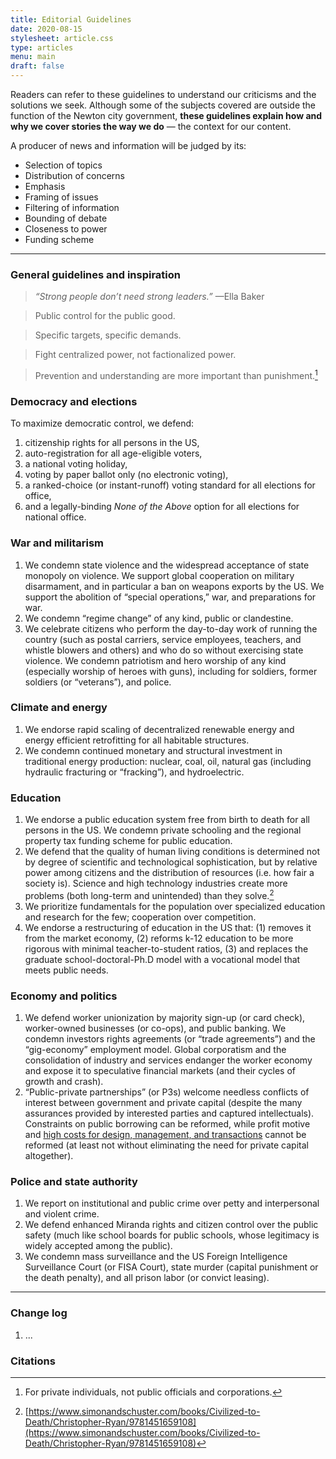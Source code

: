 ```yaml
---
title: Editorial Guidelines
date: 2020-08-15
stylesheet: article.css
type: articles
menu: main
draft: false
---
```


Readers can refer to these guidelines to understand our criticisms and the solutions we seek. Although some of the subjects covered are outside the function of the Newton city government, **these guidelines explain how and why we cover stories the way we do** — the context for our content.

A producer of news and information will be judged by its:
- Selection of topics
- Distribution of concerns
- Emphasis
- Framing of issues
- Filtering of information
- Bounding of debate
- Closeness to power
- Funding scheme

---- 

### General guidelines and inspiration
> _“Strong people don’t need strong leaders.”_ —Ella Baker

> Public control for the public good.

> Specific targets, specific demands.

> Fight centralized power, not factionalized power.

> Prevention and understanding are more important than punishment.[^1]

### Democracy and elections
To maximize democratic control, we defend:

1. citizenship rights for all persons in the US,
2. auto-registration for all age-eligible voters,
3. a national voting holiday,
4. voting by paper ballot only (no electronic voting),
5. a ranked-choice (or instant-runoff) voting standard for all elections for office,
6. and a legally-binding _None of the Above_ option for all elections for national office.

### War and militarism
1. We condemn state violence and the widespread acceptance of state monopoly on violence. We support global cooperation on military disarmament, and in particular a ban on weapons exports by the US. We support the abolition of “special operations,” war, and preparations for war.
2. We condemn “regime change” of any kind, public or clandestine.
3. We celebrate citizens who perform the day-to-day work of running the country (such as postal carriers, service employees, teachers, and whistle blowers and others) and who do so without exercising state violence. We condemn patriotism and hero worship of any kind (especially worship of heroes with guns), including for soldiers, former soldiers (or “veterans”), and police. 

### Climate and energy
1. We endorse rapid scaling of decentralized renewable energy and energy efficient retrofitting for all habitable structures.
2. We condemn continued monetary and structural investment in traditional energy production: nuclear, coal, oil, natural gas (including hydraulic fracturing or “fracking”), and hydroelectric.

### Education
1. We endorse a public education system free from birth to death for all persons in the US. We condemn private schooling and the regional property tax funding scheme for public education.
2. We defend that the quality of human living conditions is determined not by degree of scientific and technological sophistication, but by relative power among citizens and the distribution of resources (i.e. how fair a society is). Science and high technology industries create more problems (both long-term and unintended) than they solve.[^2]
3. We prioritize fundamentals for the population over specialized education and research for the few; cooperation over competition.
4. We endorse a restructuring of education in the US that: (1) removes it from the market economy, (2) reforms k-12 education to be more rigorous with minimal teacher-to-student ratios, (3) and replaces the graduate school-doctoral-Ph.D model with a vocational model that meets public needs.

### Economy and politics
1. We defend worker unionization by majority sign-up (or card check), worker-owned businesses (or co-ops), and public banking. We condemn investors rights agreements (or “trade agreements”) and the “gig-economy” employment model. Global corporatism and the consolidation of industry and services endanger the worker economy and expose it to speculative financial markets (and their cycles of growth and crash).
2. “Public-private partnerships” (or P3s) welcome needless conflicts of interest between government and private capital (despite the many assurances provided by interested parties and captured intellectuals). Constraints on public borrowing can be reformed, while profit motive and [high costs for design, management, and transactions](https://www.cambridge.org/core/journals/journal-of-international-and-comparative-social-policy/article/public-private-partnerships-in-education-and-health-in-the-global-south-a-literature-review/8836BF84ADDA4481E3B60C6CC2E496A5) cannot be reformed (at least not without eliminating the need for private capital altogether).

### Police and state authority
1. We report on institutional and public crime over petty and interpersonal and violent crime.
2. We defend enhanced Miranda rights and citizen control over the public safety (much like school boards for public schools, whose legitimacy is widely accepted among the public).
3. We condemn mass surveillance and the US Foreign Intelligence Surveillance Court (or FISA Court), state murder (capital punishment or the death penalty), and all prison labor (or convict leasing).

----

### Change log
1. ...


### Citations
[^1]: For private individuals, not public officials and corporations. 
[^2]: [https://www.simonandschuster.com/books/Civilized-to-Death/Christopher-Ryan/9781451659108](https://www.simonandschuster.com/books/Civilized-to-Death/Christopher-Ryan/9781451659108)